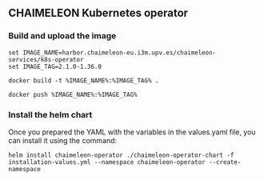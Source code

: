 ## CHAIMELEON Kubernetes operator

### Build and upload the image

```
set IMAGE_NAME=harbor.chaimeleon-eu.i3m.upv.es/chaimeleon-services/k8s-operator
set IMAGE_TAG=2.1.0-1.36.0

docker build -t %IMAGE_NAME%:%IMAGE_TAG% .

docker push %IMAGE_NAME%:%IMAGE_TAG%
```

### Install the helm chart

Once you prepared the YAML with the variables in the values.yaml file, you can install it using the command:
```
helm install chaimeleon-operator ./chaimeleon-operator-chart -f installation-values.yml --namespace chaimeleon-operator --create-namespace 
```
